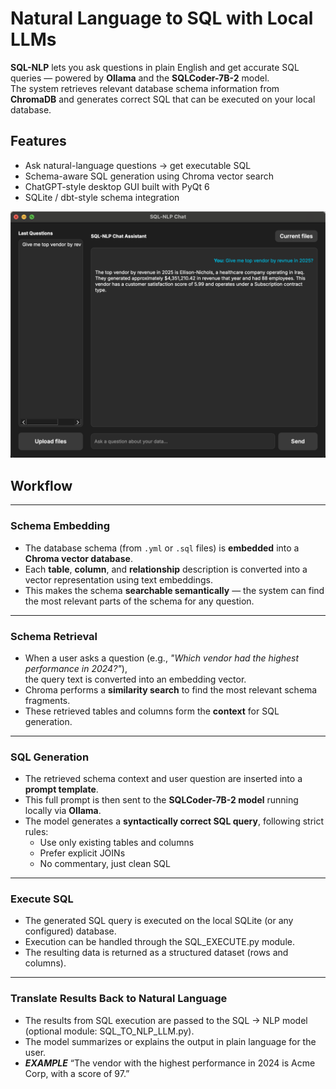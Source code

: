 # Natural Language to SQL with Local LLMs  

**SQL-NLP** lets you ask questions in plain English and get accurate SQL queries — powered by **Ollama** and the **SQLCoder-7B-2** model.  
The system retrieves relevant database schema information from **ChromaDB** and generates correct SQL that can be executed on your local database.  

## Features  

- Ask natural-language questions → get executable SQL 
- Schema-aware SQL generation using Chroma vector search  
- ChatGPT-style desktop GUI built with PyQt 6  
- SQLite / dbt-style schema integration


![The App](GUI_example.png)


## Workflow  
---
### Schema Embedding  
- The database schema (from `.yml` or `.sql` files) is **embedded** into a **Chroma vector database**.  
- Each **table**, **column**, and **relationship** description is converted into a vector representation using text embeddings.  
- This makes the schema **searchable semantically** — the system can find the most relevant parts of the schema for any question.  
---
### Schema Retrieval  
- When a user asks a question (e.g., *"Which vendor had the highest performance in 2024?"*),  
  the query text is converted into an embedding vector.  
- Chroma performs a **similarity search** to find the most relevant schema fragments.  
- These retrieved tables and columns form the **context** for SQL generation.  
---
### SQL Generation  
- The retrieved schema context and user question are inserted into a **prompt template**. 
- This full prompt is then sent to the **SQLCoder-7B-2 model** running locally via **Ollama**.  
- The model generates a **syntactically correct SQL query**, following strict rules:
  - Use only existing tables and columns  
  - Prefer explicit JOINs  
  - No commentary, just clean SQL 
---
### Execute SQL
- The generated SQL query is executed on the local SQLite (or any configured) database.
- Execution can be handled through the SQL_EXECUTE.py module.
- The resulting data is returned as a structured dataset (rows and columns).
---
### Translate Results Back to Natural Language
- The results from SQL execution are passed to the SQL → NLP model (optional module: SQL_TO_NLP_LLM.py).
- The model summarizes or explains the output in plain language for the user.
- ***EXAMPLE*** “The vendor with the highest performance in 2024 is Acme Corp, with a score of 97.”
